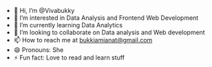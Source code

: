 - 👋 Hi, I’m @Vivabukky
- 👀 I’m interested in Data Analysis and Frontend Web Development
- 🌱 I’m currently learning Data Analytics
- 💞️ I’m looking to collaborate on Data analysis and Web development
- 📫 How to reach me at bukkiamianat@gmail.com
- 😄 Pronouns: She
- ⚡ Fun fact: Love to read and learn stuff

<!---
Vivabukky/Vivabukky is a ✨ special ✨ repository because its `README.md` (this file) appears on your GitHub profile.
You can click the Preview link to take a look at your changes.
--->
